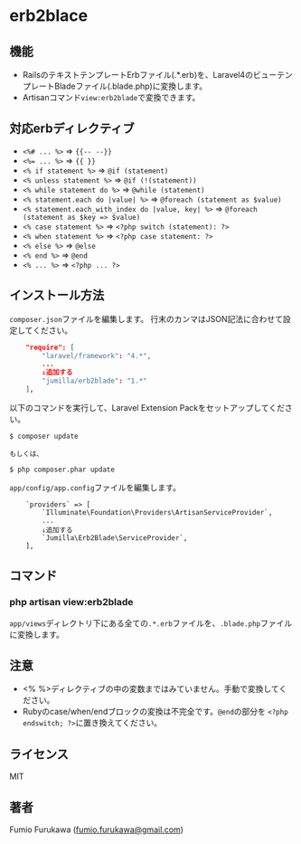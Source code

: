 
# erb2blace

## 機能

* RailsのテキストテンプレートErbファイル(.*.erb)を、Laravel4のビューテンプレートBladeファイル(.blade.php)に変換します。
* Artisanコマンド`view:erb2blade`で変換できます。

## 対応erbディレクティブ

* `<%# ... %>` => `{{-- --}}`
* `<%= ... %>` => `{{ }}`
* `<% if statement %>` => `@if (statement)`
* `<% unless statement %>` => `@if (!(statement))`
* `<% while statement do %>` => `@while (statement)`
* `<% statement.each do |value| %>` => `@foreach (statement as $value)`
* `<% statement.each_with_index do |value, key| %>` => `@foreach (statement as $key => $value)`
* `<% case statement %>` => `<?php switch (statement): ?>`
* `<% when statement %>` => `<?php case statement: ?>`
* `<% else %>` => `@else`
* `<% end %>` => `@end`
* `<% ... %>` => `<?php ... ?>`

## インストール方法

`composer.json`ファイルを編集します。
行末のカンマはJSON記法に合わせて設定してください。
``` composer.json
	"require": [
		"laravel/framework": "4.*",
		...
		↓追加する
		"jumilla/erb2blade": "1.*"
	],
```

以下のコマンドを実行して、Laravel Extension Packをセットアップしてください。
```
$ composer update

もしくは、

$ php composer.phar update
```

`app/config/app.config`ファイルを編集します。
``` app/config/app.config
	`providers` => [
		`Illuminate\Foundation\Providers\ArtisanServiceProvider`,
		...
		↓追加する
		`Jumilla\Erb2Blade\ServiceProvider`,
	],
```

## コマンド

### php artisan view:erb2blade
`app/views`ディレクトリ下にある全ての`.*.erb`ファイルを、`.blade.php`ファイルに変換します。

## 注意
* <% %>ディレクティブの中の変数まではみていません。手動で変換してください。
* Rubyのcase/when/endブロックの変換は不完全です。`@end`の部分を `<?php endswitch; ?>`に置き換えてください。

## ライセンス
MIT

## 著者
Fumio Furukawa (fumio.furukawa@gmail.com)
